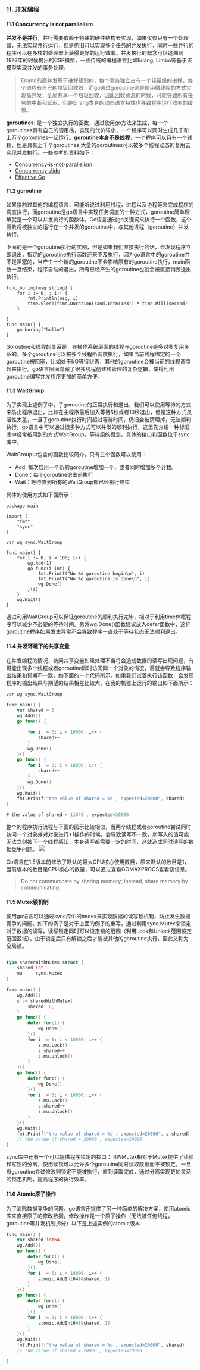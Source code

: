 ### 11. 并发编程

#### 11.1 Concurrency is not parallelism

**并发不是并行**，并行需要依赖于特殊的硬件结构去实现，如果仅仅只有一个处理器，无法实现并行运行，但是仍旧可以实现多个任务的并发执行，同时一些并行的程序可以在多核的处理器上获得更好的运行效率。并发执行的概念可以追溯到1978年的时候提出的CSP模型，一些传统的编程语言比如Erlang, Limbo等基于该模型实现并发的事务处理。

> Erlang的高并发基于进程级别的，每个事务独立占有一个轻量级的进程，每个进程有自己的垃圾回收器，而go通过goroutine则是使用微线程的方式实现高并发，全局共享一个垃圾回收，因此回收资源的时候，可能导致所有任务的中断和延迟，但是Erlang本身的动态语言特性也导致程序运行效率的缓慢。

**goroutines**: 是一个独立执行的函数，通过使用go方法来生成，每一个goroutines具有自己的调用栈，实现的代价较小，一个程序可以同时生成几千和上万个goroutines一起运行。**goroutine本身不是线程**，一个程序可以只有一个线程，但是具有上千个goroutines,大量的goroutines可以被多个线程动态的复用去实现并发执行。一些参考的资料如下：


- [Concurrency-is-not-parallelism](https://blog.golang.org/concurrency-is-not-parallelism)
- [Concurrency slide](https://talks.golang.org/2012/concurrency.slide)
- [Effective Go](https://golang.org/doc/effective_go.html#concurrency)


#### 11.2 goroutine

如果接触过其他的编程语言，可能听说过利用线程，进程以及协程等来完成程序的调度执行，而goroutine是go语言中实现任务调度的一种方式，goroutine简单理解就是一个可以并发执行的函数体。Go语言通过go关键词来执行一个函数，这个函数将被独立的运行在一个并发的goroutine中，与其他进程（goroutine）并发执行。

下面的是一个goroutine执行的实例，但是如果我们直接执行的话，会发现程序立即退出，指定的goroutine执行函数还来不及执行，因为go语言中的goroutine并不是阻塞的，当产生一个新的goroutine不会影响原有的goroutine执行，main函数一旦结束，程序自动的退出，所有已经产生的goroutine也就会被直接销毁退出执行。

```golang
func boring(msg string) {
	for i := 0; ; i++ {
		fmt.Println(msg, i)
		time.Sleep(time.Duration(rand.Intn(1e3)) * time.Millisecond)
	}

}
func main() {
    go boring("hello")
}
```

Goroutine和线程的关系是，在操作系统层面的线程与goroutine是多对多复用关系的，多个goroutine可以被多个线程所调度执行，如果当前线程绑定的一个goroutine被阻塞，比如处于I/O等待状态，其他的goroutine会被当前的线程调度起来执行。go语言层面隐藏了很多线程创建和管理的复杂逻辑，使得利用goroutine编写并发程序更加的简单方便。

#### 11.3 WaitGroup

为了实现上述例子中，子goroutine的正常执行和退出，我们可以使用等待的方式来防止程序退出，比如在主程序最后加入等待5秒或者10秒退出，但是这种方式灵活性太差，一旦子goroutine执行时间超过等待时间，仍旧会被清理掉，无法顺利执行。go语言中可以通过很多种方式可以并发的顺利执行，这里先介绍一种标准库中经常被用到的方式WaitGroup，等待组的概念。具体的接口和函数位于sync库中。

WaitGroup中包含的函数比较简介，只有三个函数可以使用：
- Add: 每次启用一个新的goroutine增加一个，或者同时增加多个计数。
- Done：每个goroutine退出前执行
- Wait：等待直到所有的WaitGroup都已经执行结束

具体的使用方式如下面所示： 

```golang
package main

import (
	"fmt"
	"sync"
)

var wg sync.WaitGroup

func main() {
	for i := 0; i < 100; i++ {
		wg.Add(1)
		go func(i int) {
			fmt.Printf("No %d goroutine begin\n", i)
			fmt.Printf("No %d goroutine is done\n", i)
			wg.Done()
		}(i)
	}
	wg.Wait()
}
```

通过利用WaitGroup可以保证goroutine的顺利执行完毕，相对于利用time休眠程序可以减少不必要的等待时间。另外wg.Done()函数建议放入defer函数中，这样goroutine程序如果发生异常不会导致程序一直处于等待状态无法顺利退出。


#### 11.4 并发环境下的共享变量

在并发编程的情况，访问共享变量如果处理不当将会造成数据的读写出现问题，有可能出现多个线程或者goroutine同时访问同一个对象的情况，着就会导致程序输出结果和预期不一致，如下面的一个代码所示。如果我们试着执行该函数，会发现程序的输出结果与期望的结果相差比较大，在我的机器上运行的输出如下面所示：
```go
var wg sync.WaitGroup

func main() {
	var shared = 0
	wg.Add(2)
	go func() {

		for i := 0; i < 10000; i++ {
			shared++
		}
		wg.Done()
	}()
	go func() {
		for i := 0; i < 10000; i++ {
			shared++
		}
		wg.Done()
	}()
	wg.Wait()
	fmt.Printf("the value of shared = %d , expected=20000", shared)
}

# the value of shared = 11649 , expected=20000
```


整个的程序执行流程与下面的图示比较相似，当两个线程或者goroutine尝试同时访问一个对象并对对象进行+1操作的时候，会导致读写不一致，新写入的值可能无法立刻被下一个线程感知，本身读写都需要一定的时间，这就造成同时读写的数据竞争问题。
![](http://syshex.files.wordpress.com/2011/10/thread-concurrency.png)

Go语言在1.5版本前修改了默认的最大CPU核心使用数目，原来默认的数目是1，当前版本的数目是CPU核心的数量，可以通过查看GOMAXPROCS查看该信息。


> Do not communicate by sharing memory; instead, share memory by communicating.


#### 11.5 Mutex锁机制

使用go语言可以通过sync库中的mutex来实现数据的读写锁机制，防止发生数据竞争的问题。如下的例子是对于上面的例子的重写，通过利用sync.Mutex来锁定对于数据的读写，读写锁定同时可以设定锁的范围（利用Lock和Unlock范围设定范围区域）。由于锁定后只有解锁之后才能被其他的goroutine执行，因此又称为全局锁。

```go

type sharedWithMutex struct {
	shared int
	mu     sync.Mutex
}

func main() {
	wg.Add(2)
	s := sharedWithMutex{
		shared: 0,
	}
	go func() {
		defer func() {
			wg.Done()
		}()
		for i := 0; i < 10000; i++ {
			s.mu.Lock()
			s.shared++
			s.mu.Unlock()
		}
	}()
	go func() {
		defer func() {
			wg.Done()
		}()
		for i := 0; i < 10000; i++ {
			s.mu.Lock()
			s.shared++
			s.mu.Unlock()
		}
	}()
	wg.Wait()
	fmt.Printf("the value of shared = %d , expected=20000", s.shared)
	// the value of shared = 20000 , expected=20000
}

```

sync库中还有一个可以提供程序锁定的接口： RWMutex相对于Mutex提供了读锁和写锁的分离，使用读锁可以允许多个goroutine同时读取数据而不被锁定，一旦有goroutine尝试修改则锁定不能被执行，直到读取完成，通过分离实现更加灵活的锁定机制，提高程序的执行效率。

#### 11.6 Atomic原子操作

为了消除数据竞争的问题，go语言还提供了另一种简单的解决方案，使用atomic库来直接原子的修改数据，修改操作是一个原子操作（无法被任何线程，goroutine等并发机制拆分）以下是上述实例的atomic版本
```go
func main() {
	var shared int64
	wg.Add(2)
	go func() {
		defer func() {
			wg.Done()
		}()
		for i := 0; i < 10000; i++ {
			atomic.AddInt64(&shared, 1)
		}
	}()
	go func() {
		defer func() {
			wg.Done()
		}()
		for i := 0; i < 10000; i++ {
			atomic.AddInt64(&shared, 1)
		}
	}()
	wg.Wait()
	fmt.Printf("the value of shared = %d , expected=20000", shared)
	// the value of shared = 20000 , expected=20000

}
```

